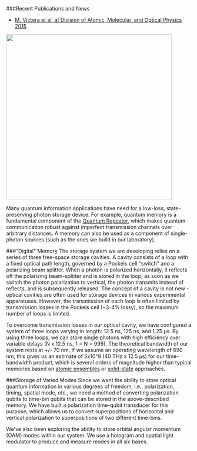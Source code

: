 ###Recent Publications and News
* [M. Victora et al. at Division of Atomic, Molecular, and Optical Physics 2015](http://meetings.aps.org/Meeting/DAMOP15/Session/D1.49)

<img src="{{ site.baseurl }}/img/delay-line.jpg" class="img-responsive pull-right" width="450"/>

Many quantum information applications have need for a low-loss, state-preserving photon storage device. For example, quantum memory is a fundamental component of the [Quantum Repeater](https://journals.aps.org/prl/abstract/10.1103/PhysRevLett.81.5932), which makes quantum communication robust against imperfect transmission channels over arbitrary distances. A memory can also be used as a component of single-photon sources (such as the ones we build in our laboratory).

###"Digital" Memory
The storage system we are developing relies on a series of three free-space storage cavities. A cavity consists of a loop with a fixed optical path length, governed by a Pockels cell "switch" and a polarizing beam splitter. When a photon is polarized horizontally, it reflects off the polarizing beam-splitter and is stored in the loop; as soon as we switch the photon polarization to vertical, the photon transmits instead of reflects, and is subsequently released. The concept of a cavity is not new - optical cavities are often used for storage devices in various experimental apparatuses. However, the transmission of each loop is often limited by transmission losses in the Pockels cell (~3-4% lossy), so the maximum number of loops is limited. 

To overcome transmission losses in our optical cavity, we have configured a system of three loops varying in length: 12.5 ns, 125 ns, and 1.25 &mu;s. By using three loops, we can store single photons with high efficiency over variable delays (N x 12.5 ns, 1 = N = 999). The theoretical bandwidth of our system rests at +/- 70 nm. If we assume an operating wavelength of 690 nm, this gives us an estimate of 5x10^8  (40 THz x 12.5 &mu;s) for our time-bandwidth product, which is several orders of magnitude higher than typical memories based on [atomic ensembles](https://journals.aps.org/prl/abstract/10.1103/PhysRevLett.115.140501) or [solid-state](https://journals.aps.org/prl/abstract/10.1103/PhysRevLett.114.230501) approaches. 

###Storage of Varied Modes
Since we want the ability to store optical quantum information in various degrees of freedom, i.e., polarization, timing, spatial mode, etc., we need a method of converting polarization qubits to time-bin qubits that can be stored in the above-described memory. We have built a polarization time-qubit transducer for this purpose, which allows us to convert superpositions of horizontal and vertical polarization to superpositions of two different time-bins. 

We've also been exploring the ability to store orbital angular momentum (OAM) modes within our system. We use a hologram and spatial light modulator to produce and measure modes in all six bases.
